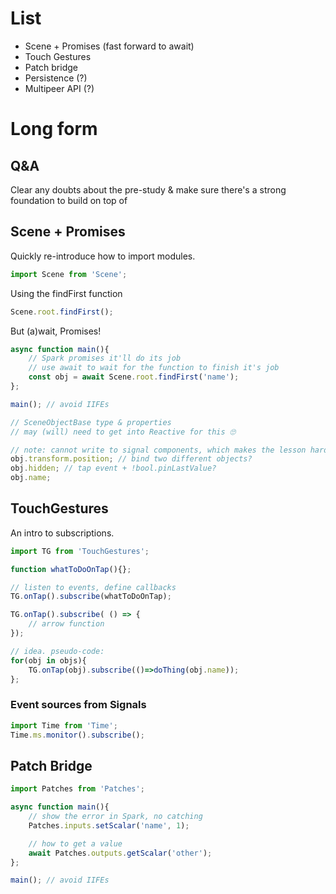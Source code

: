 # List
- Scene + Promises (fast forward to await)
- Touch Gestures
- Patch bridge
- Persistence (?)
- Multipeer API (?)

# Long form
## Q&A
Clear any doubts about the pre-study & make sure there's a strong foundation to build on top of

## Scene + Promises

Quickly re-introduce how to import modules.

```ts
import Scene from 'Scene';
```

Using the findFirst function

```ts
Scene.root.findFirst();
```

But (a)wait, Promises!

```ts
async function main(){
    // Spark promises it'll do its job
    // use await to wait for the function to finish it's job
    const obj = await Scene.root.findFirst('name');
};

main(); // avoid IIFEs
```

```ts
// SceneObjectBase type & properties
// may (will) need to get into Reactive for this 🙄

// note: cannot write to signal components, which makes the lesson harder
obj.transform.position; // bind two different objects?
obj.hidden; // tap event + !bool.pinLastValue?
obj.name;
```

## TouchGestures
An intro to subscriptions.

```ts
import TG from 'TouchGestures';

function whatToDoOnTap(){};

// listen to events, define callbacks
TG.onTap().subscribe(whatToDoOnTap);

TG.onTap().subscribe( () => {
    // arrow function
});
```

```ts
// idea. pseudo-code:
for(obj in objs){
    TG.onTap(obj).subscribe(()=>doThing(obj.name));
};
```
### Event sources from Signals

```ts
import Time from 'Time';
Time.ms.monitor().subscribe();
```

## Patch Bridge

```ts
import Patches from 'Patches';

async function main(){
    // show the error in Spark, no catching
    Patches.inputs.setScalar('name', 1);

    // how to get a value
    await Patches.outputs.getScalar('other');
};

main(); // avoid IIFEs
```